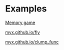 # Examples

[Memory game](https://olegkrechkovskiy.github.io/myx.github.io/memory_game "Игра")

[myx.github.io/fly](https://olegkrechkovskiy.github.io/myx.github.io/fly "Прикольная анимация")

[myx.github.io/clump_func](https://olegkrechkovskiy.github.io/myx.github.io/clump_func "Функция для рассчета")